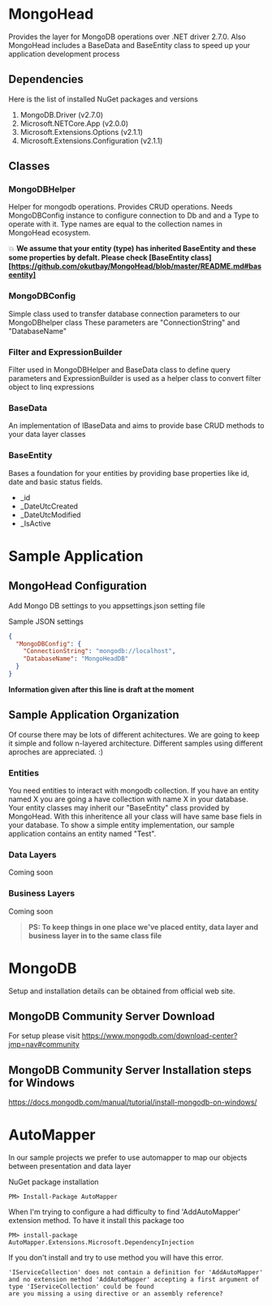 # MongoHead
Provides the layer for MongoDB operations over .NET driver 2.7.0. Also MongoHead includes a BaseData and BaseEntity class to speed up your application development process

## Dependencies
Here is the list of installed NuGet packages and versions
1. MongoDB.Driver (v2.7.0)
1. Microsoft.NETCore.App (v2.0.0)
1. Microsoft.Extensions.Options (v2.1.1)
1. Microsoft.Extensions.Configuration (v2.1.1)

## Classes
### MongoDBHelper
Helper for mongodb operations. Provides CRUD operations.
Needs MongoDBConfig instance to configure connection to Db and and a Type to operate with it. Type names are equal to the collection names in MongoHead ecosystem.

:boom: **We assume that your entity (type) has inherited BaseEntity and these some properties by defalt. Please check [BaseEntity class][https://github.com/okutbay/MongoHead/blob/master/README.md#baseentity]**

### MongoDBConfig
Simple class used to transfer database connection parameters to our MongoDBhelper class
These parameters are "ConnectionString" and "DatabaseName"

### Filter and ExpressionBuilder
Filter used in MongoDBHelper and BaseData class to define query parameters and ExpressionBuilder is used as a helper class to convert filter object to linq expressions

### BaseData
An implementation of IBaseData and aims to provide base CRUD methods to your data layer classes

### BaseEntity
Bases a foundation for your entities by providing base properties like id, date and basic status fields.
* _id
* _DateUtcCreated
* _DateUtcModified
* _IsActive

# Sample Application
## MongoHead Configuration
Add Mongo DB settings to you appsettings.json setting file

Sample JSON settings
```JSON
{
  "MongoDBConfig": {
    "ConnectionString": "mongodb://localhost",
    "DatabaseName": "MongoHeadDB"
  }
}
```

**Information given after this line is draft at the moment**

## Sample Application Organization
Of course there may be lots of different achitectures. We are going to keep it simple and follow n-layered architecture. Different samples using different aproches are appreciated. :)

### Entities
You need entities to interact with mongodb collection. If you have an entity named X you are going a have collection with name X in your database.
Your entity classes may inherit our "BaseEntity" class provided by MongoHead. With this inheritence all your class will have same base fiels in your database.
To show a simple entity implementation, our sample application contains an entity named "Test". 

### Data Layers
Coming soon

### Business Layers
Coming soon


> **PS: To keep things in one place we've placed entity, data layer and business layer in to the same class file**

# MongoDB
Setup and installation details can be obtained from official web site. 

## MongoDB Community Server Download
For setup please visit https://www.mongodb.com/download-center?jmp=nav#community

## MongoDB Community Server Installation steps for Windows
https://docs.mongodb.com/manual/tutorial/install-mongodb-on-windows/


# AutoMapper
In our sample projects we prefer to use automapper to map our objects between presentation and data layer

NuGet package installation
```
PM> Install-Package AutoMapper
```

When I'm trying to configure a had difficulty to find 'AddAutoMapper' extension method. To have it install this package too
```
PM> install-package AutoMapper.Extensions.Microsoft.DependencyInjection
```

If you don't install and try to use method you will have this error.
```
'IServiceCollection' does not contain a definition for 'AddAutoMapper' 
and no extension method 'AddAutoMapper' accepting a first argument of type 'IServiceCollection' could be found 
are you missing a using directive or an assembly reference?
```
